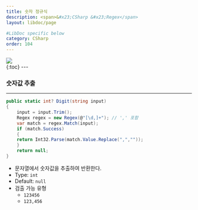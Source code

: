```yaml
---
title: 숫자 정규식
description: <span>&#x23;CSharp &#x23;Regex</span>
layout: libdoc/page

#LibDoc specific below
category: CSharp
order: 104
---
```

<div align="left">
    <img src="https://img.shields.io/badge/C%23-512BD4?style=flat&logo=csharp&logoColor=white"/>
</div>
{:toc}
---

### 숫자값 추출
---
```csharp
public static int? Digit(string input)
{
    input = input.Trim();
    Regex regex = new Regex(@"[\d,]+"); // ',' 포함
    var match = regex.Match(input);
    if (match.Success)
    {
    return Int32.Parse(match.Value.Replace(",",""));
    }
    return null;
}
```
* 문자열에서 숫자값을 추출하여 반환한다.
* Type: `int`
* Default: `null`
* 검출 가능 유형
    * `123456`
    * `123,456`